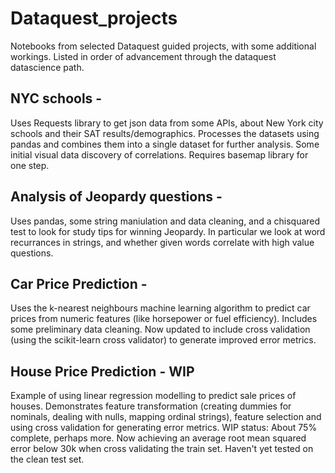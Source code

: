 # Dataquest_projects
Notebooks from selected Dataquest guided projects, with some additional workings. Listed in order of advancement through the dataquest datascience path.

## NYC schools - 
Uses Requests library to get json data from some APIs, about New York city schools and their SAT results/demographics. Processes the datasets using pandas and combines them into a single dataset for further analysis. Some initial visual data discovery of correlations. Requires basemap library for one step. 

## Analysis of Jeopardy questions - 
Uses pandas, some string maniulation and data cleaning, and a chisquared test to look for study tips for winning Jeopardy. In particular we look at word recurrances in strings, and whether given words correlate with high value questions.

## Car Price Prediction - 
Uses the k-nearest neighbours machine learning algorithm to predict car prices from numeric features (like horsepower or fuel efficiency). Includes some preliminary data cleaning. Now updated to include cross validation (using the scikit-learn cross validator) to generate improved error metrics.

## House Price Prediction - WIP
Example of using linear regression modelling to predict sale prices of houses. Demonstrates feature transformation (creating dummies for nominals, dealing with nulls, mapping ordinal strings), feature selection and using cross validation for generating error metrics.
WIP status: About 75% complete, perhaps more. Now achieving an average root mean squared error below 30k when cross validating the train set. Haven't yet tested on the clean test set.
